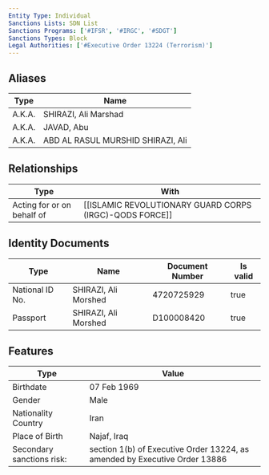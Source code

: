 ```yaml
---
Entity Type: Individual
Sanctions Lists: SDN List
Sanctions Programs: ['#IFSR', '#IRGC', '#SDGT']
Sanctions Types: Block
Legal Authorities: ['#Executive Order 13224 (Terrorism)']
---
```


## Aliases
| Type  | Name      | 
|-------|-----------|
| A.K.A. | SHIRAZI, Ali Marshad |
| A.K.A. | JAVAD, Abu |
| A.K.A. | ABD AL RASUL MURSHID SHIRAZI, Ali |

## Relationships
| Type  | With      | 
|-------|-----------|
| Acting for or on behalf of | [[ISLAMIC REVOLUTIONARY GUARD CORPS (IRGC)-QODS FORCE]] |

## Identity Documents
| Type  | Name      | Document Number | Is valid |
|-------|-----------|-----------------|----------|
| National ID No. | SHIRAZI, Ali Morshed | 4720725929 | true |
| Passport | SHIRAZI, Ali Morshed | D100008420 | true |

## Features
| Type  | Value      |
|-------|------------|
| Birthdate | 07 Feb 1969 |
| Gender | Male |
| Nationality Country | Iran |
| Place of Birth | Najaf, Iraq |
| Secondary sanctions risk: | section 1(b) of Executive Order 13224, as amended by Executive Order 13886 |
